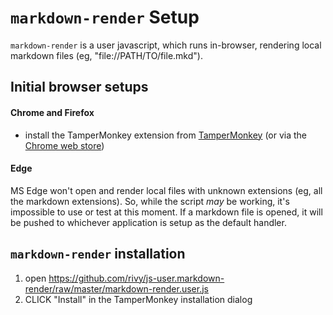 <!DOCTYPE markdown>
<meta charset="utf-8" content="text/markdown" lang="en">
<!-- ## editors ## (emacs/sublime) -*- coding: utf8-nix; tab-width: 4; mode: markdown; st-word_wrap: 'true' -*- ## (jEdit) :tabSize=4:indentSize=4:mode=markdown: ## (notepad++) vim:tabstop=4:syntax=markdown: -->

# `markdown-render` Setup

`markdown-render` is a user javascript, which runs in-browser, rendering local markdown files (eg, "file://PATH/TO/file.mkd").

## Initial browser setups

#### Chrome and Firefox

- install the TamperMonkey extension from [TamperMonkey](http://tampermonkey.net/index.php) (or via the [Chrome web store](https://chrome.google.com/webstore/detail/tampermonkey/dhdgffkkebhmkfjojejmpbldmpobfkfo))
<!--
2. enable access to local files
   1. open "chrome://extensions"
   2. for the TamperMonkey extension, ENABLE the "Allow access to file URLs" option
   - for more detailed explanation, see the [TamperMonkey FAQ](http://tampermonkey.net/faq.php#Q204) or the [video](http://fastly.tampermonkey.net/images/animated/allow_access_to_file_urls.gif)
-->

#### Edge

MS Edge won't open and render local files with unknown extensions (eg, all the markdown extensions). So, while the script *may* be working, it's impossible to use or test at this moment. If a markdown file is opened, it will be pushed to whichever application is setup as the default handler.

## `markdown-render` installation

1. open <https://github.com/rivy/js-user.markdown-render/raw/master/markdown-render.user.js>
2. CLICK "Install" in the TamperMonkey installation dialog
